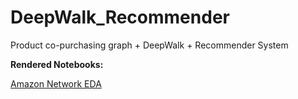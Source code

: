 # DeepWalk_Recommender
Product co-purchasing graph + DeepWalk + Recommender System

**Rendered Notebooks:**

[Amazon Network EDA](http://nbviewer.ipython.org/github/MarvinBertin/DeepWalk_Recommender/blob/master/Amazon_Network_EDA.ipynb)
